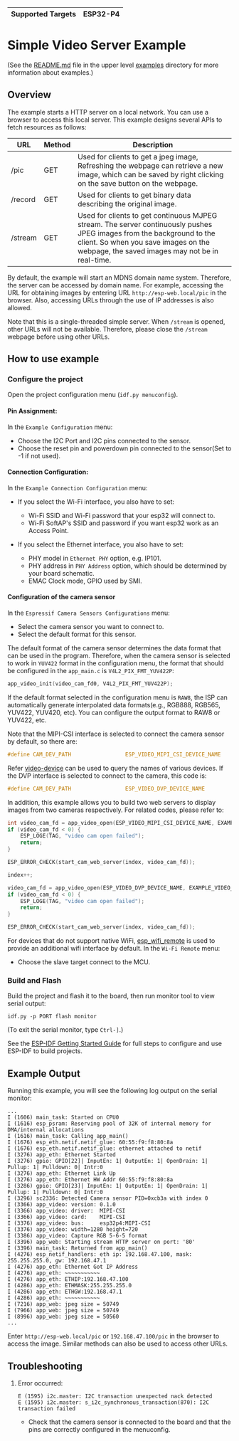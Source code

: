 | Supported Targets | ESP32-P4 |
| ----------------- | -------- |

# Simple Video Server Example

(See the [README.md](../README.md) file in the upper level [examples](../) directory for more information about examples.)

## Overview

The example starts a HTTP server on a local network. You can use a browser to access this local server.
This example designs several APIs to fetch resources as follows:

| URL     | Method | Description                                                  |
| ------- | ------ | ------------------------------------------------------------ |
| /pic    | GET    | Used for clients to get a jpeg image, Refreshing the webpage can retrieve a new image, which can be saved by right clicking on the save button on the webpage. |
| /record | GET    | Used for clients to get binary data describing the original image. |
| /stream | GET    | Used for clients to get continuous MJPEG stream. The server continuously pushes JPEG images from the background to the client. So when you save images on the webpage, the saved images may not be in real-time. |

By default, the example will start an MDNS domain name system. Therefore, the server can be accessed by domain name. For example, accessing the URL for obtaining images by entering URL `http://esp-web.local/pic` in the browser. Also, accessing URLs through the use of IP addresses is also allowed.

Note that this is a single-threaded simple server. When `/stream` is opened, other URLs will not be available. Therefore, please close the `/stream` webpage before using other URLs.

## How to use example

### Configure the project

Open the project configuration menu (`idf.py menuconfig`).

#### Pin Assignment:
In the `Example Configuration` menu:

* Choose the I2C Port and I2C pins connected to the sensor.
* Choose the reset pin and powerdown pin connected to the sensor(Set to -1 if not used).

#### Connection Configuration:
In the `Example Connection Configuration` menu:

* If you select the Wi-Fi interface, you also have to set:
  * Wi-Fi SSID and Wi-Fi password that your esp32 will connect to.
  * Wi-Fi SoftAP's SSID and password if you want esp32 work as an Access Point.

* If you select the Ethernet interface, you also have to set:
  * PHY model in `Ethernet PHY` option, e.g. IP101.
  * PHY address in `PHY Address` option, which should be determined by your board schematic.
  * EMAC Clock mode, GPIO used by SMI.

#### Configuration of the camera sensor
In the `Espressif Camera Sensors Configurations` menu:

* Select the camera sensor you want to connect to.
* Select the default format for this sensor.

The default format of the camera sensor determines the data format that can be used in the program. Therefore, when the camera sensor is selected to work in `YUV422` format in the configuration menu, the format that should be configured in the `app_main.c` is `V4L2_PIX_FMT_YUV422P`:

```c
app_video_init(video_cam_fd0, V4L2_PIX_FMT_YUV422P);
```

If the default format selected in the configuration menu is `RAW8`, the ISP can automatically generate interpolated data formats(e.g., RGB888, RGB565, YUV422, YUV420, etc). You can configure the output format to RAW8 or YUV422, etc.

Note that the MIPI-CSI interface is selected to connect the camera sensor by default, so there are:

```c
#define CAM_DEV_PATH                 ESP_VIDEO_MIPI_CSI_DEVICE_NAME
```

Refer [video-device](https://github.com/espressif/esp-video-components/tree/master/esp_video) can be used to query the names of various devices. If the DVP interface is selected to connect to the camera, this code is:

```c
#define CAM_DEV_PATH                 ESP_VIDEO_DVP_DEVICE_NAME
```

In addition, this example allows you to build two web servers to display images from two cameras respectively. For related codes, please refer to:

```c
int video_cam_fd = app_video_open(ESP_VIDEO_MIPI_CSI_DEVICE_NAME, EXAMPLE_VIDEO_FMT_RGB565);
if (video_cam_fd < 0) {
    ESP_LOGE(TAG, "video cam open failed");
    return;
}

ESP_ERROR_CHECK(start_cam_web_server(index, video_cam_fd));

index++;

video_cam_fd = app_video_open(ESP_VIDEO_DVP_DEVICE_NAME, EXAMPLE_VIDEO_FMT_RGB565);
if (video_cam_fd < 0) {
    ESP_LOGE(TAG, "video cam open failed");
    return;
}

ESP_ERROR_CHECK(start_cam_web_server(index, video_cam_fd));
```
For devices that do not support native WiFi, [esp_wifi_remote](https://github.com/espressif/esp-protocols/tree/master/components/esp_wifi_remote) is used to provide an additional wifi interface by default. In the `Wi-Fi Remote` menu:

* Choose the slave target connect to the MCU.

### Build and Flash

Build the project and flash it to the board, then run monitor tool to view serial output:

```
idf.py -p PORT flash monitor
```

(To exit the serial monitor, type ``Ctrl-]``.)

See the [ESP-IDF Getting Started Guide](https://docs.espressif.com/projects/esp-idf/en/latest/esp32p4/get-started/index.html) for full steps to configure and use ESP-IDF to build projects.

## Example Output

Running this example, you will see the following log output on the serial monitor:

```
...
I (1606) main_task: Started on CPU0
I (1616) esp_psram: Reserving pool of 32K of internal memory for DMA/internal allocations
I (1616) main_task: Calling app_main()
I (1676) esp_eth.netif.netif_glue: 60:55:f9:f8:80:8a
I (1676) esp_eth.netif.netif_glue: ethernet attached to netif
I (3276) app_eth: Ethernet Started
I (3276) gpio: GPIO[22]| InputEn: 1| OutputEn: 1| OpenDrain: 1| Pullup: 1| Pulldown: 0| Intr:0 
I (3276) app_eth: Ethernet Link Up
I (3276) app_eth: Ethernet HW Addr 60:55:f9:f8:80:8a
I (3286) gpio: GPIO[23]| InputEn: 1| OutputEn: 1| OpenDrain: 1| Pullup: 1| Pulldown: 0| Intr:0 
I (3296) sc2336: Detected Camera sensor PID=0xcb3a with index 0
I (3366) app_video: version: 0.1.0
I (3366) app_video: driver:  MIPI-CSI
I (3366) app_video: card:    MIPI-CSI
I (3376) app_video: bus:     esp32p4:MIPI-CSI
I (3376) app_video: width=1280 height=720
I (3386) app_video: Capture RGB 5-6-5 format
I (3396) app_web: Starting stream HTTP server on port: '80'
I (3396) main_task: Returned from app_main()
I (4276) esp_netif_handlers: eth ip: 192.168.47.100, mask: 255.255.255.0, gw: 192.168.47.1
I (4276) app_eth: Ethernet Got IP Address
I (4276) app_eth: ~~~~~~~~~~~
I (4276) app_eth: ETHIP:192.168.47.100
I (4286) app_eth: ETHMASK:255.255.255.0
I (4286) app_eth: ETHGW:192.168.47.1
I (4286) app_eth: ~~~~~~~~~~~
I (7216) app_web: jpeg size = 50749
I (7966) app_web: jpeg size = 50749
I (8996) app_web: jpeg size = 50560
...
```

Enter `http://esp-web.local/pic` or `192.168.47.100/pic` in the browser to access the image. Similar methods can also be used to access other URLs.

## Troubleshooting

1. Error occurred:

   ```
   E (1595) i2c.master: I2C transaction unexpected nack detected
   E (1595) i2c.master: s_i2c_synchronous_transaction(870): I2C transaction failed
   ```

   - Check that the camera sensor is connected to the board and that the pins are correctly configured in the menuconfig.

